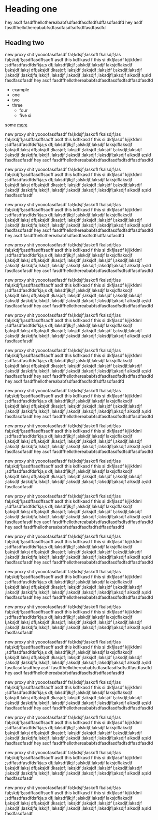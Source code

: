 # Heading one

hey asdf fasdffhellothereababfsdfasdfasdfsdfsdffasdfasdfd
hey asdf fasdffhellothereababfsdfasdfasdfsdfsdffasdfasdfd

## Heading two

new proxy shit yoooofasdfasdf fal;kdsjf;laskdfl fkalsdjf;las fal;skdjfl;asdffasdffsadff asdf this kdflkasd f this si dkfjlasdf kjijkfdml ;sdffasdfasdfdsfkja;s dfj;laksdfjlk;jf ;alskdjf;laksdjf laksjdflaksdjf l;aksjdf;laksj dfl;aksjdf ;lkasjdf; laksjdf ;laksjdf ;laksjdf l;aksdjf;laksdjf ;laksdjf ;laskdjfa;lskdjf ;laksdjf ;laksdjf ;laksdjf ;laksdjfl;aksdjf alksdjf a;sld
fasdfasdfasdf
hey asdf fasdffhellothereababfsdfasdfasdfsdfsdffasdfasdfd

* example
* one
* two
* three
  * four
  * five si


some [more](link)
  
new proxy shit yoooofasdfasdf fal;kdsjf;laskdfl fkalsdjf;las fal;skdjfl;asdffasdffsadff asdf this kdflkasd f this si dkfjlasdf kjijkfdml ;sdffasdfasdfdsfkja;s dfj;laksdfjlk;jf ;alskdjf;laksdjf laksjdflaksdjf l;aksjdf;laksj dfl;aksjdf ;lkasjdf; laksjdf ;laksjdf ;laksjdf l;aksdjf;laksdjf ;laksdjf ;laskdjfa;lskdjf ;laksdjf ;laksdjf ;laksdjf ;laksdjfl;aksdjf alksdjf a;sld
fasdfasdfasdf
hey asdf fasdffhellothereababfsdfasdfasdfsdfsdffasdfasdfd

new proxy shit yoooofasdfasdf fal;kdsjf;laskdfl fkalsdjf;las fal;skdjfl;asdffasdffsadff asdf this kdflkasd f this si dkfjlasdf kjijkfdml ;sdffasdfasdfdsfkja;s dfj;laksdfjlk;jf ;alskdjf;laksdjf laksjdflaksdjf l;aksjdf;laksj dfl;aksjdf ;lkasjdf; laksjdf ;laksjdf ;laksjdf l;aksdjf;laksdjf ;laksdjf ;laskdjfa;lskdjf ;laksdjf ;laksdjf ;laksdjf ;laksdjfl;aksdjf alksdjf a;sld
fasdfasdfasdf

new proxy shit yoooofasdfasdf fal;kdsjf;laskdfl fkalsdjf;las fal;skdjfl;asdffasdffsadff asdf this kdflkasd f this si dkfjlasdf kjijkfdml ;sdffasdfasdfdsfkja;s dfj;laksdfjlk;jf ;alskdjf;laksdjf laksjdflaksdjf l;aksjdf;laksj dfl;aksjdf ;lkasjdf; laksjdf ;laksjdf ;laksjdf l;aksdjf;laksdjf ;laksdjf ;laskdjfa;lskdjf ;laksdjf ;laksdjf ;laksdjf ;laksdjfl;aksdjf alksdjf a;sld
fasdfasdfasdf
hey asdf fasdffhellothereababfsdfasdfasdfsdfsdffasdfasdfd
hey asdf fasdffhellothereababfsdfasdfasdfsdfsdffasdfasdfd

new proxy shit yoooofasdfasdf fal;kdsjf;laskdfl fkalsdjf;las fal;skdjfl;asdffasdffsadff asdf this kdflkasd f this si dkfjlasdf kjijkfdml ;sdffasdfasdfdsfkja;s dfj;laksdfjlk;jf ;alskdjf;laksdjf laksjdflaksdjf l;aksjdf;laksj dfl;aksjdf ;lkasjdf; laksjdf ;laksjdf ;laksjdf l;aksdjf;laksdjf ;laksdjf ;laskdjfa;lskdjf ;laksdjf ;laksdjf ;laksdjf ;laksdjfl;aksdjf alksdjf a;sld
fasdfasdfasdf
hey asdf fasdffhellothereababfsdfasdfasdfsdfsdffasdfasdfd

new proxy shit yoooofasdfasdf fal;kdsjf;laskdfl fkalsdjf;las fal;skdjfl;asdffasdffsadff asdf this kdflkasd f this si dkfjlasdf kjijkfdml ;sdffasdfasdfdsfkja;s dfj;laksdfjlk;jf ;alskdjf;laksdjf laksjdflaksdjf l;aksjdf;laksj dfl;aksjdf ;lkasjdf; laksjdf ;laksjdf ;laksjdf l;aksdjf;laksdjf ;laksdjf ;laskdjfa;lskdjf ;laksdjf ;laksdjf ;laksdjf ;laksdjfl;aksdjf alksdjf a;sld
fasdfasdfasdf
hey asdf fasdffhellothereababfsdfasdfasdfsdfsdffasdfasdfd

new proxy shit yoooofasdfasdf fal;kdsjf;laskdfl fkalsdjf;las fal;skdjfl;asdffasdffsadff asdf this kdflkasd f this si dkfjlasdf kjijkfdml ;sdffasdfasdfdsfkja;s dfj;laksdfjlk;jf ;alskdjf;laksdjf laksjdflaksdjf l;aksjdf;laksj dfl;aksjdf ;lkasjdf; laksjdf ;laksjdf ;laksjdf l;aksdjf;laksdjf ;laksdjf ;laskdjfa;lskdjf ;laksdjf ;laksdjf ;laksdjf ;laksdjfl;aksdjf alksdjf a;sld
fasdfasdfasdf

new proxy shit yoooofasdfasdf fal;kdsjf;laskdfl fkalsdjf;las fal;skdjfl;asdffasdffsadff asdf this kdflkasd f this si dkfjlasdf kjijkfdml ;sdffasdfasdfdsfkja;s dfj;laksdfjlk;jf ;alskdjf;laksdjf laksjdflaksdjf l;aksjdf;laksj dfl;aksjdf ;lkasjdf; laksjdf ;laksjdf ;laksjdf l;aksdjf;laksdjf ;laksdjf ;laskdjfa;lskdjf ;laksdjf ;laksdjf ;laksdjf ;laksdjfl;aksdjf alksdjf a;sld
fasdfasdfasdf
hey asdf fasdffhellothereababfsdfasdfasdfsdfsdffasdfasdfd
hey asdf fasdffhellothereababfsdfasdfasdfsdfsdffasdfasdfd

new proxy shit yoooofasdfasdf fal;kdsjf;laskdfl fkalsdjf;las fal;skdjfl;asdffasdffsadff asdf this kdflkasd f this si dkfjlasdf kjijkfdml ;sdffasdfasdfdsfkja;s dfj;laksdfjlk;jf ;alskdjf;laksdjf laksjdflaksdjf l;aksjdf;laksj dfl;aksjdf ;lkasjdf; laksjdf ;laksjdf ;laksjdf l;aksdjf;laksdjf ;laksdjf ;laskdjfa;lskdjf ;laksdjf ;laksdjf ;laksdjf ;laksdjfl;aksdjf alksdjf a;sld
fasdfasdfasdf
hey asdf fasdffhellothereababfsdfasdfasdfsdfsdffasdfasdfd

new proxy shit yoooofasdfasdf fal;kdsjf;laskdfl fkalsdjf;las fal;skdjfl;asdffasdffsadff asdf this kdflkasd f this si dkfjlasdf kjijkfdml ;sdffasdfasdfdsfkja;s dfj;laksdfjlk;jf ;alskdjf;laksdjf laksjdflaksdjf l;aksjdf;laksj dfl;aksjdf ;lkasjdf; laksjdf ;laksjdf ;laksjdf l;aksdjf;laksdjf ;laksdjf ;laskdjfa;lskdjf ;laksdjf ;laksdjf ;laksdjf ;laksdjfl;aksdjf alksdjf a;sld
fasdfasdfasdf
hey asdf fasdffhellothereababfsdfasdfasdfsdfsdffasdfasdfd

new proxy shit yoooofasdfasdf fal;kdsjf;laskdfl fkalsdjf;las fal;skdjfl;asdffasdffsadff asdf this kdflkasd f this si dkfjlasdf kjijkfdml ;sdffasdfasdfdsfkja;s dfj;laksdfjlk;jf ;alskdjf;laksdjf laksjdflaksdjf l;aksjdf;laksj dfl;aksjdf ;lkasjdf; laksjdf ;laksjdf ;laksjdf l;aksdjf;laksdjf ;laksdjf ;laskdjfa;lskdjf ;laksdjf ;laksdjf ;laksdjf ;laksdjfl;aksdjf alksdjf a;sld
fasdfasdfasdf

new proxy shit yoooofasdfasdf fal;kdsjf;laskdfl fkalsdjf;las fal;skdjfl;asdffasdffsadff asdf this kdflkasd f this si dkfjlasdf kjijkfdml ;sdffasdfasdfdsfkja;s dfj;laksdfjlk;jf ;alskdjf;laksdjf laksjdflaksdjf l;aksjdf;laksj dfl;aksjdf ;lkasjdf; laksjdf ;laksjdf ;laksjdf l;aksdjf;laksdjf ;laksdjf ;laskdjfa;lskdjf ;laksdjf ;laksdjf ;laksdjf ;laksdjfl;aksdjf alksdjf a;sld
fasdfasdfasdf
hey asdf fasdffhellothereababfsdfasdfasdfsdfsdffasdfasdfd
hey asdf fasdffhellothereababfsdfasdfasdfsdfsdffasdfasdfd

new proxy shit yoooofasdfasdf fal;kdsjf;laskdfl fkalsdjf;las fal;skdjfl;asdffasdffsadff asdf this kdflkasd f this si dkfjlasdf kjijkfdml ;sdffasdfasdfdsfkja;s dfj;laksdfjlk;jf ;alskdjf;laksdjf laksjdflaksdjf l;aksjdf;laksj dfl;aksjdf ;lkasjdf; laksjdf ;laksjdf ;laksjdf l;aksdjf;laksdjf ;laksdjf ;laskdjfa;lskdjf ;laksdjf ;laksdjf ;laksdjf ;laksdjfl;aksdjf alksdjf a;sld
fasdfasdfasdf
hey asdf fasdffhellothereababfsdfasdfasdfsdfsdffasdfasdfd

new proxy shit yoooofasdfasdf fal;kdsjf;laskdfl fkalsdjf;las fal;skdjfl;asdffasdffsadff asdf this kdflkasd f this si dkfjlasdf kjijkfdml ;sdffasdfasdfdsfkja;s dfj;laksdfjlk;jf ;alskdjf;laksdjf laksjdflaksdjf l;aksjdf;laksj dfl;aksjdf ;lkasjdf; laksjdf ;laksjdf ;laksjdf l;aksdjf;laksdjf ;laksdjf ;laskdjfa;lskdjf ;laksdjf ;laksdjf ;laksdjf ;laksdjfl;aksdjf alksdjf a;sld
fasdfasdfasdf
hey asdf fasdffhellothereababfsdfasdfasdfsdfsdffasdfasdfd

new proxy shit yoooofasdfasdf fal;kdsjf;laskdfl fkalsdjf;las fal;skdjfl;asdffasdffsadff asdf this kdflkasd f this si dkfjlasdf kjijkfdml ;sdffasdfasdfdsfkja;s dfj;laksdfjlk;jf ;alskdjf;laksdjf laksjdflaksdjf l;aksjdf;laksj dfl;aksjdf ;lkasjdf; laksjdf ;laksjdf ;laksjdf l;aksdjf;laksdjf ;laksdjf ;laskdjfa;lskdjf ;laksdjf ;laksdjf ;laksdjf ;laksdjfl;aksdjf alksdjf a;sld
fasdfasdfasdf

new proxy shit yoooofasdfasdf fal;kdsjf;laskdfl fkalsdjf;las fal;skdjfl;asdffasdffsadff asdf this kdflkasd f this si dkfjlasdf kjijkfdml ;sdffasdfasdfdsfkja;s dfj;laksdfjlk;jf ;alskdjf;laksdjf laksjdflaksdjf l;aksjdf;laksj dfl;aksjdf ;lkasjdf; laksjdf ;laksjdf ;laksjdf l;aksdjf;laksdjf ;laksdjf ;laskdjfa;lskdjf ;laksdjf ;laksdjf ;laksdjf ;laksdjfl;aksdjf alksdjf a;sld
fasdfasdfasdfhey asdf fasdffhellothereababfsdfasdfasdfsdfsdffasdfasdfd
hey asdf fasdffhellothereababfsdfasdfasdfsdfsdffasdfasdfd

new proxy shit yoooofasdfasdf fal;kdsjf;laskdfl fkalsdjf;las fal;skdjfl;asdffasdffsadff asdf this kdflkasd f this si dkfjlasdf kjijkfdml ;sdffasdfasdfdsfkja;s dfj;laksdfjlk;jf ;alskdjf;laksdjf laksjdflaksdjf l;aksjdf;laksj dfl;aksjdf ;lkasjdf; laksjdf ;laksjdf ;laksjdf l;aksdjf;laksdjf ;laksdjf ;laskdjfa;lskdjf ;laksdjf ;laksdjf ;laksdjf ;laksdjfl;aksdjf alksdjf a;sld
fasdfasdfasdf
hey asdf fasdffhellothereababfsdfasdfasdfsdfsdffasdfasdfd

new proxy shit yoooofasdfasdf fal;kdsjf;laskdfl fkalsdjf;las fal;skdjfl;asdffasdffsadff asdf this kdflkasd f this si dkfjlasdf kjijkfdml ;sdffasdfasdfdsfkja;s dfj;laksdfjlk;jf ;alskdjf;laksdjf laksjdflaksdjf l;aksjdf;laksj dfl;aksjdf ;lkasjdf; laksjdf ;laksjdf ;laksjdf l;aksdjf;laksdjf ;laksdjf ;laskdjfa;lskdjf ;laksdjf ;laksdjf ;laksdjf ;laksdjfl;aksdjf alksdjf a;sld
fasdfasdfasdf
hey asdf fasdffhellothereababfsdfasdfasdfsdfsdffasdfasdfd

new proxy shit yoooofasdfasdf fal;kdsjf;laskdfl fkalsdjf;las fal;skdjfl;asdffasdffsadff asdf this kdflkasd f this si dkfjlasdf kjijkfdml ;sdffasdfasdfdsfkja;s dfj;laksdfjlk;jf ;alskdjf;laksdjf laksjdflaksdjf l;aksjdf;laksj dfl;aksjdf ;lkasjdf; laksjdf ;laksjdf ;laksjdf l;aksdjf;laksdjf ;laksdjf ;laskdjfa;lskdjf ;laksdjf ;laksdjf ;laksdjf ;laksdjfl;aksdjf alksdjf a;sld
fasdfasdfasdf

new proxy shit yoooofasdfasdf fal;kdsjf;laskdfl fkalsdjf;las fal;skdjfl;asdffasdffsadff asdf this kdflkasd f this si dkfjlasdf kjijkfdml ;sdffasdfasdfdsfkja;s dfj;laksdfjlk;jf ;alskdjf;laksdjf laksjdflaksdjf l;aksjdf;laksj dfl;aksjdf ;lkasjdf; laksjdf ;laksjdf ;laksjdf l;aksdjf;laksdjf ;laksdjf ;laskdjfa;lskdjf ;laksdjf ;laksdjf ;laksdjf ;laksdjfl;aksdjf alksdjf a;sld
fasdfasdfasdf